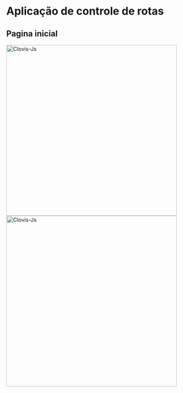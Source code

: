# Aplicação de controle de rotas

## Pagina inicial
<img align="center" alt="Clovis-Js" height="450" width="450" src="https://uploaddeimagens.com.br/images/004/522/107/original/imgInitial.png?1687870791">
<img align="center" alt="Clovis-Js" height="450" width="450" src="https://uploaddeimagens.com.br/images/004/522/111/original/img2.png?1687870848">
